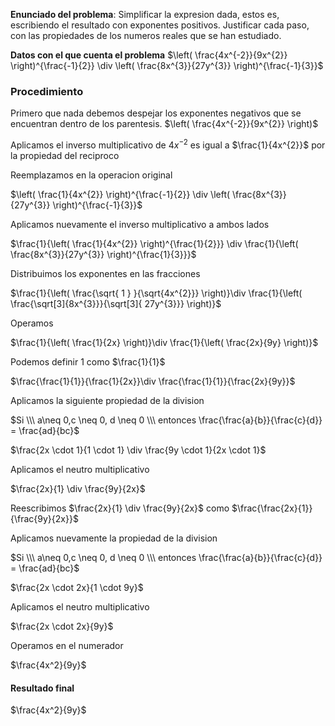 

**Enunciado del problema**: Simplificar la expresion dada, estos es, escribiendo el resultado con exponentes positivos. Justificar cada paso, con las propiedades de los numeros reales que se han estudiado.

**Datos con el que cuenta el problema**
$\left( \frac{4x^{-2}}{9x^{2}} \right)^{\frac{-1}{2}} \div \left( \frac{8x^{3}}{27y^{3}} \right)^{\frac{-1}{3}}$


### Procedimiento

Primero que nada debemos despejar los exponentes negativos que se encuentran dentro de los parentesis. $\left( \frac{4x^{-2}}{9x^{2}} \right)$

Aplicamos el inverso multiplicativo de $4x^{-2}$ es igual a $\frac{1}{4x^{2}}$ por la propiedad del reciproco

Reemplazamos en la operacion original

$\left( \frac{1}{4x^{2}} \right)^{\frac{-1}{2}} \div \left( \frac{8x^{3}}{27y^{3}} \right)^{\frac{-1}{3}}$ 

Aplicamos nuevamente el inverso multiplicativo a ambos lados

$\frac{1}{\left( \frac{1}{4x^{2}} \right)^{\frac{1}{2}}} \div \frac{1}{\left( \frac{8x^{3}}{27y^{3}} \right)^{\frac{1}{3}}}$ 

Distribuimos los exponentes en las fracciones 

$\frac{1}{\left( \frac{\sqrt{ 1 } }{\sqrt{4x^{2}}} \right)}\div \frac{1}{\left( \frac{\sqrt[3]{8x^{3}}}{\sqrt[3]{  27y^{3}}} \right)}$

Operamos

$\frac{1}{\left( \frac{1}{2x} \right)}\div \frac{1}{\left( \frac{2x}{9y} \right)}$

Podemos definir 1 como  $\frac{1}{1}$

$\frac{\frac{1}{1}}{\frac{1}{2x}}\div \frac{\frac{1}{1}}{\frac{2x}{9y}}$

Aplicamos la siguiente propiedad de la division 

$Si \\\ a\neq 0,c \neq 0, d \neq 0 \\\ entonces \frac{\frac{a}{b}}{\frac{c}{d}} = \frac{ad}{bc}$

$\frac{2x \cdot 1}{1 \cdot 1} \div \frac{9y \cdot 1}{2x \cdot 1}$

Aplicamos el neutro multiplicativo

$\frac{2x}{1} \div \frac{9y}{2x}$

Reescribimos $\frac{2x}{1} \div \frac{9y}{2x}$ como $\frac{\frac{2x}{1}}{\frac{9y}{2x}}$

Aplicamos nuevamente la propiedad de la division 

$Si \\\ a\neq 0,c \neq 0, d \neq 0 \\\ entonces \frac{\frac{a}{b}}{\frac{c}{d}} = \frac{ad}{bc}$

$\frac{2x \cdot 2x}{1 \cdot 9y}$

Aplicamos el neutro multiplicativo

$\frac{2x \cdot 2x}{9y}$

Operamos en el numerador

$\frac{4x^2}{9y}$

#### Resultado final 

$\frac{4x^2}{9y}$
